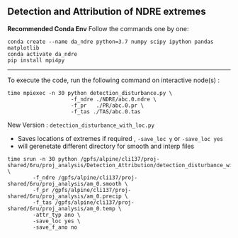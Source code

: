 ## Detection and Attribution of NDRE extremes

**Recommended Conda Env**
Follow the commands one by one:

```
conda create --name da_ndre python=3.7 numpy scipy ipython pandas matplotlib 
conda activate da_ndre
pip install mpi4py
```

---

To execute the code, run the following command on interactive node(s) :

```
time mpiexec -n 30 python detection_disturbance.py \
					-f_ndre ./NDRE/abc.0.ndre \
					-f_pr   ./PR/abc.0.pr \
					-f_tas ./TAS/abc.0.tas
```


New Version : `detection_disturbance_with_loc.py`
  * Saves locations of extremes if required , `-save_loc y` or `-save_loc yes`
  * will gerenetate different directory for smooth and interp files

```
time srun -n 30 python /gpfs/alpine/cli137/proj-shared/6ru/proj_analysis/Detection_Attribution/detection_disturbance_with_loc.py \
        -f_ndre /gpfs/alpine/cli137/proj-shared/6ru/proj_analysis/am_0.smooth \
        -f_pr /gpfs/alpine/cli137/proj-shared/6ru/proj_analysis/am_0.precip \
        -f_tas /gpfs/alpine/cli137/proj-shared/6ru/proj_analysis/am_0.temp \
        -attr_typ ano \
        -save_loc yes \
        -save_f_ano no  
```
